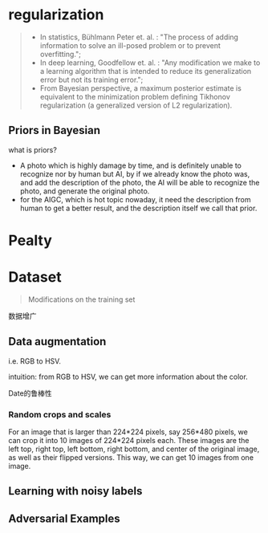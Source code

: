 # regularization

> - In statistics, Bühlmann Peter et. al. : "The process of adding information to solve an ill-posed problem or to prevent overfitting.";
> - In deep learning, Goodfellow et. al. : "Any modification we make to a learning algorithm that is intended to reduce its generalization error but not its training error.";
> -  From Bayesian perspective, a maximum posterior estimate is equivalent to the minimization problem defining Tikhonov regularization (a generalized version of L2 regularization).

## Priors in Bayesian

what is priors?

- A photo which is highly damage by time, and is definitely unable to recognize nor by human but AI, by if we already know the photo was, and add the description of the photo, the AI will be able to recognize the photo, and generate the original photo.
- for the AIGC, which is hot topic nowaday, it need the description from human to get a better result, and the description itself we call that prior.

# Pealty

# Dataset

> Modifications on the training set

数据增广

## Data augmentation

i.e. RGB to HSV.

intuition: from RGB to HSV, we can get more information about the color.

Date的鲁棒性

### Random crops and scales

For an image that is larger than 224\*224 pixels, say 256\*480 pixels, we can crop it into 10 images of 224\*224 pixels each. These images are the left top, right top, left bottom, right bottom, and center of the original image, as well as their flipped versions. This way, we can get 10 images from one image.

## Learning with noisy labels

## Adversarial Examples